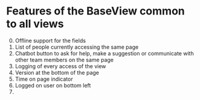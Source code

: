 # Features of the BaseView common to all views
0. Offline support for the fields 
1. List of people currently accessing the same page
2. Chatbot button to ask for help, make a suggestion or communicate with other team members on the same page
3. Logging of every access of the view
4. Version at the bottom of the page
5. Time on page indicator
6. Logged on user on bottom left
7. 